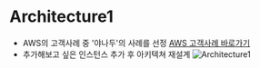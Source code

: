 # Architecture1
- AWS의 고객사례 중 '야나두'의 사례를 선정 [AWS 고객사례 바로가기](https://aws.amazon.com/ko/solutions/case-studies/yanadoo/)
- 추가해보고 싶은 인스턴스 추가 후 아키텍쳐 재설계
![Architecture1](https://github.com/cloud-club/cc3_season2_Terraform/assets/78184677/efa877cb-179c-4d7a-a915-71372e4167c9)
